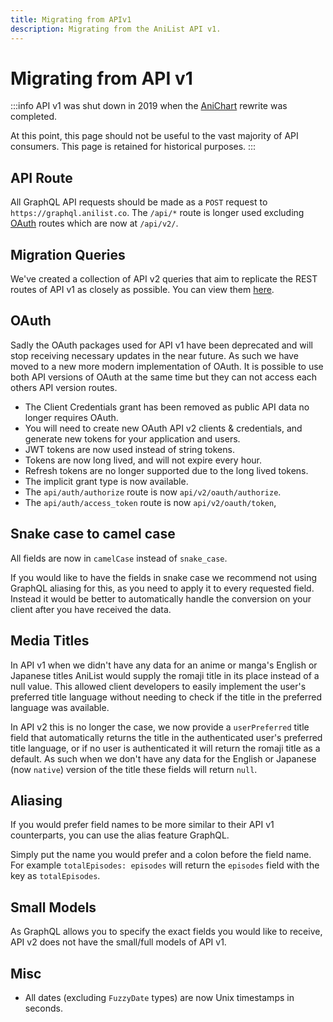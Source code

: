 ```yaml
---
title: Migrating from APIv1
description: Migrating from the AniList API v1.
---
```


# Migrating from API v1

:::info
API v1 was shut down in 2019 when the [AniChart](https://anichart.net) rewrite was completed.

At this point, this page should not be useful to the vast majority of API consumers. This page is retained for historical purposes.
:::

## API Route

All GraphQL API requests should be made as a `POST` request to `https://graphql.anilist.co`. The `/api/*` route is longer used excluding [OAuth](/guide/auth/) routes which are now at `/api/v2/`. 

## Migration Queries

We've created a collection of API v2 queries that aim to replicate the REST routes of API v1 as closely as possible. You can view them [here](https://github.com/AniList/ApiV2-GraphQL-Docs/tree/master/docs/guide/migration/version-1/migrations).

## OAuth

Sadly the OAuth packages used for API v1 have been deprecated and will stop receiving necessary updates in the near future. As such we have moved to a new more modern implementation of OAuth. It is possible to use both API versions of OAuth at the same time but they can not access each others API version routes.

* The Client Credentials grant has been removed as public API data no longer requires OAuth.
* You will need to create new OAuth API v2 clients & credentials, and generate new tokens for your application and users.
* JWT tokens are now used instead of string tokens. 
* Tokens are now long lived, and will not expire every hour.
* Refresh tokens are no longer supported due to the long lived tokens.
* The implicit grant type is now available.
* The `api/auth/authorize` route is now `api/v2/oauth/authorize`.
* The `api/auth/access_token` route is now `api/v2/oauth/token`,

## Snake case to camel case

All fields are now in `camelCase` instead of `snake_case`.

If you would like to have the fields in snake case we recommend not using GraphQL aliasing for this, as you need to apply it to every requested field. Instead it would be better to automatically handle the conversion on your client after you have received the data.

## Media Titles

In API v1 when we didn't have any data for an anime or manga's English or Japanese titles AniList would supply the romaji title in its place instead of a null value. This allowed client developers to easily implement the user's preferred title language without needing to check if the title in the preferred language was available.

In API v2 this is no longer the case, we now provide a `userPreferred` title field that automatically returns the title in the authenticated user's preferred title language, or if no user is authenticated it will return the romaji title as a default. As such when we don't have any data for the English or Japanese (now `native`) version of the title these fields will return `null`.

## Aliasing

If you would prefer field names to be more similar to their API v1 counterparts, you can use the alias feature GraphQL.

Simply put the name you would prefer and a colon before the field name. For example `totalEpisodes: episodes` will return the `episodes` field with the key as `totalEpisodes`.

## Small Models

As GraphQL allows you to specify the exact fields you would like to receive, API v2 does not have the small/full models of API v1.

## Misc

* All dates (excluding `FuzzyDate` types) are now Unix timestamps in seconds.